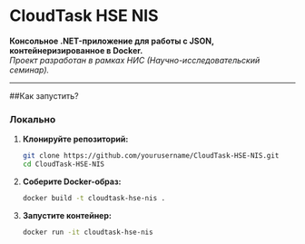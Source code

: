 # CloudTask HSE NIS

**Консольное .NET-приложение для работы с JSON, контейнеризированное в Docker.**  
_Проект разработан в рамках НИС (Научно-исследовательский семинар)._

---

##Как запустить?

### Локально

1. **Клонируйте репозиторий:**
   ```bash
   git clone https://github.com/yourusername/CloudTask-HSE-NIS.git
   cd CloudTask-HSE-NIS
2. **Соберите Docker-образ:**
   ```bash
   docker build -t cloudtask-hse-nis .
3. **Запустите контейнер:**
   ```bash
   docker run -it cloudtask-hse-nis
